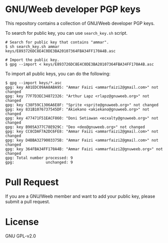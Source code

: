 # GNU/Weeb developer PGP keys
This repository contains a collection of GNU/Weeb developer PGP keys.

To search for public key, you can use `search_key.sh` script.
```
# Search for public key that contains "ammar".
$ sh search_key.sh ammar
keys/E893726DC8E4C0DE3BA20107364FBA34FF170A4B.asc

# Import the public key.
$ gpg --import < keys/E893726DC8E4C0DE3BA20107364FBA34FF170A4B.asc
```

To import all public keys, you can do the following:
```
$ gpg --import keys/*.asc
gpg: key A01EDC09AA8ABA95: "Ammar Faizi <ammarfaizi2@gmail.com>" not changed
gpg: key 77F7D3EC34872326: "Arthur Lapz <rlapz@gnuweeb.org>" not changed
gpg: key C38F59C1306A6E8F: "Sprite <sprite@gnuweeb.org>" not changed
gpg: key 831B1076737545DF: "Akiekano <akiekano@gnuweeb.org>" not changed
gpg: key 477471F51EACF860: "Doni Setiawan <ecxalty@gnuweeb.org>" not changed
gpg: key B905A377C78E929C: "Deo <deo@gnuweeb.org>" not changed
gpg: key CC8CDAF7A2DC6FE8: "Ammar Faizi <ammarfaizi2@gmail.com>" not changed
gpg: key D4BBA3279003375B: "Ammar Faizi <ammarfaizi2@gmail.com>" not changed
gpg: key 364FBA34FF170A4B: "Ammar Faizi <ammarfaizi2@gnuweeb.org>" not changed
gpg: Total number processed: 9
gpg:              unchanged: 9
```

# Pull Request
If you are a GNU/Weeb member and want to add your public key, please submit a pull request.

# License
GNU GPL-v2.0
